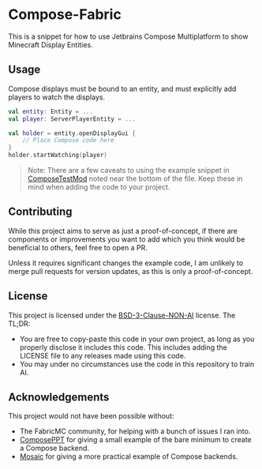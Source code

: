 # Compose-Fabric

This is a snippet for how to use Jetbrains Compose Multiplatform to show Minecraft Display Entities.

## Usage

Compose displays must be bound to an entity, and must explicitly add players to watch the displays.

```kotlin
val entity: Entity = ...
val player: ServerPlayerEntity = ...

val holder = entity.openDisplayGui {
    // Place Compose code here
}
holder.startWatching(player)
```

> Note: There are a few caveats to using the example snippet in [ComposeTestMod](./src/testmod/kotlin/com/martmists/compose/testmod/ComposeTestMod.kt) noted near the bottom of the file. Keep these in mind when adding the code to your project.

## Contributing

While this project aims to serve as just a proof-of-concept, if there are components or improvements you want to add which you think would be beneficial to others, feel free to open a PR.

Unless it requires significant changes the example code, I am unlikely to merge pull requests for version updates, as this is only a proof-of-concept.

## License

This project is licensed under the [BSD-3-Clause-NON-AI](./LICENSE) license. The TL;DR:
- You are free to copy-paste this code in your own project, as long as you properly disclose it includes this code. This includes adding the LICENSE file to any releases made using this code.
- You may under no circumstances use the code in this repository to train AI.

## Acknowledgements

This project would not have been possible without:
- The FabricMC community, for helping with a bunch of issues I ran into.
- [ComposePPT](https://github.com/fgiris/composePPT) for giving a small example of the bare minimum to create a Compose backend.
- [Mosaic](https://github.com/JakeWharton/mosaic) for giving a more practical example of Compose backends.
